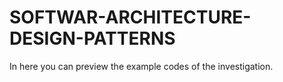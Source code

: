 # SOFTWAR-ARCHITECTURE-DESIGN-PATTERNS

In here you can preview the example codes of the investigation.
